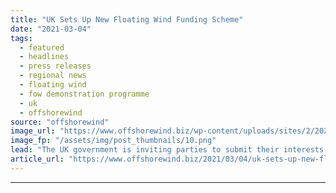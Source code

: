 ```yaml
---
title: "UK Sets Up New Floating Wind Funding Scheme"
date: "2021-03-04"
tags: 
  - featured
  - headlines
  - press releases
  - regional news
  - floating wind
  - fow demonstration programme
  - uk
  - offshorewind
source: "offshorewind"
image_url: "https://www.offshorewind.biz/wp-content/uploads/sites/2/2021/03/UK-Sets-Up-New-Floating-Wind-Funding-Scheme.png"
image_fp: "/assets/img/post_thumbnails/10.png"
lead: "The UK government is inviting parties to submit their interests in a new funding"
article_url: "https://www.offshorewind.biz/2021/03/04/uk-sets-up-new-floating-wind-funding-scheme/"
---
```


---
